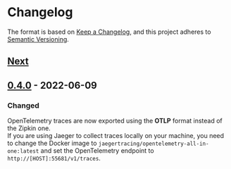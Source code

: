 # Changelog

The format is based on [Keep a Changelog](https://keepachangelog.com/en/1.0.0/),
and this project adheres to [Semantic Versioning](https://semver.org/spec/v2.0.0.html).

## [Next]

## [0.4.0] - 2022-06-09

### Changed
OpenTelemetry traces are now exported using the **OTLP** format instead of the Zipkin one.  
If you are using Jaeger to collect traces locally on your machine, you need to change the Docker image to `jaegertracing/opentelemetry-all-in-one:latest` and set the OpenTelemetry endpoint to `http://[HOST]:55681/v1/traces`. 

[Next]: https://github.com/primait/prima_tracing.rs/compare/0.4.0...HEAD
[0.4.0]: https://github.com/primait/prima_tracing.rs/compare/0.3.1...0.4.0

